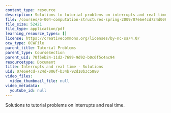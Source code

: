 ```yaml
---
content_type: resource
description: Solutions to tutorial problems on interrupts and real time.
file: /courses/6-004-computation-structures-spring-2009/07e6e4cd724d006fb34b92d10b3c5880_MIT6_004s09_tutor19_sol.pdf
file_size: 52421
file_type: application/pdf
learning_resource_types: []
license: https://creativecommons.org/licenses/by-nc-sa/4.0/
ocw_type: OCWFile
parent_title: Tutorial Problems
parent_type: CourseSection
parent_uid: 70f5eb24-11d2-7699-9d92-b0c6f5c4ac94
resourcetype: Document
title: Interrupts and real time - Solutions
uid: 07e6e4cd-724d-006f-b34b-92d10b3c5880
video_files:
  video_thumbnail_file: null
video_metadata:
  youtube_id: null
---
```

Solutions to tutorial problems on interrupts and real time.